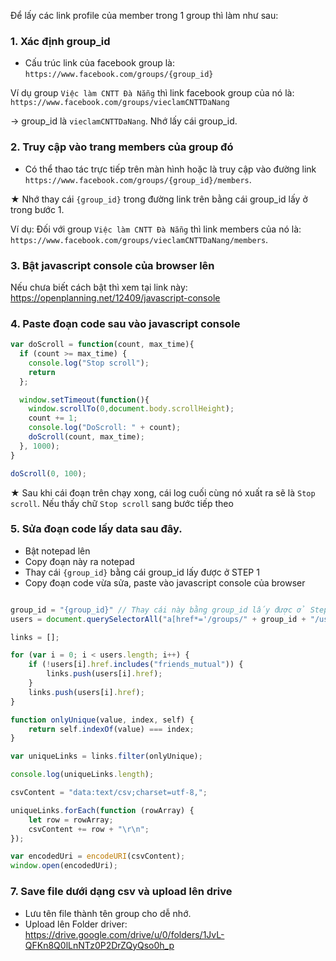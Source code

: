 Để lấy các link profile của member trong 1 group thì làm như sau:

### 1. Xác định group_id

- Cấu trúc link của facebook group là: `https://www.facebook.com/groups/{group_id}`

Ví dụ group `Việc làm CNTT Đà Nẵng` thì link facebook group của nó là: `https://www.facebook.com/groups/vieclamCNTTDaNang`

→ group_id là `vieclamCNTTDaNang`. Nhớ lấy cái group_id.

### 2. Truy cập vào trang members của group đó

- Có thể thao tác trực tiếp trên màn hình hoặc là truy cập vào đường link `https://www.facebook.com/groups/{group_id}/members`.

★ Nhớ thay cái `{group_id}` trong đường link trên bằng cái group_id lấy ở trong bước 1.

Ví dụ: Đối với group `Việc làm CNTT Đà Nẵng` thì link members của nó là: `https://www.facebook.com/groups/vieclamCNTTDaNang/members`.

### 3. Bật javascript console của browser lên

Nếu chưa biết cách bật thì xem tại link này: https://openplanning.net/12409/javascript-console

### 4. Paste đoạn code sau vào javascript console

```javascript
var doScroll = function(count, max_time){
  if (count >= max_time) {
    console.log("Stop scroll");
    return
  };

  window.setTimeout(function(){
    window.scrollTo(0,document.body.scrollHeight);
    count += 1;
    console.log("DoScroll: " + count);
    doScroll(count, max_time);
  }, 1000);
}

doScroll(0, 100);
```

★ Sau khi cái đoạn trên chạy xong, cái log cuối cùng nó xuất ra sẽ là `Stop scroll`. Nếu thấy chữ `Stop scroll` sang bước tiếp theo

### 5. Sửa đoạn code lấy data sau đây.

- Bật notepad lên
- Copy đoạn này ra notepad
- Thay cái `{group_id}` bằng cái group_id lấy được ở STEP 1
- Copy đoạn code vừa sửa, paste vào javascript console của browser

```javascript

group_id = "{group_id}" // Thay cái này bằng group_id lấy được ở Step 1
users = document.querySelectorAll("a[href*='/groups/" + group_id + "/user/'")

links = [];

for (var i = 0; i < users.length; i++) {
    if (!users[i].href.includes("friends_mutual")) {
        links.push(users[i].href);
    }
    links.push(users[i].href);
}

function onlyUnique(value, index, self) {
    return self.indexOf(value) === index;
}

var uniqueLinks = links.filter(onlyUnique);

console.log(uniqueLinks.length);

csvContent = "data:text/csv;charset=utf-8,";

uniqueLinks.forEach(function (rowArray) {
    let row = rowArray;
    csvContent += row + "\r\n";
});

var encodedUri = encodeURI(csvContent);
window.open(encodedUri);
```

### 7. Save file dưới dạng csv và upload lên drive

- Lưu tên file thành tên group cho dễ nhớ.
- Upload lên Folder driver: https://drive.google.com/drive/u/0/folders/1JvL-QFKn8Q0lLnNTz0P2DrZQyQso0h_p
